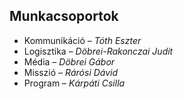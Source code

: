 <h2>Munkacsoportok</h2>
<ul>
  <li>Kommunikáció – <em>Tóth Eszter</em></li>
  <li>Logisztika   – <em>Döbrei-Rakonczai Judit</em></li>
  <li>Média        – <em>Döbrei Gábor</em></li>
  <li>Misszió      – <em>Rárósi Dávid</em></li>
  <li>Program      – <em>Kárpáti Csilla</em></li>
</ul>
